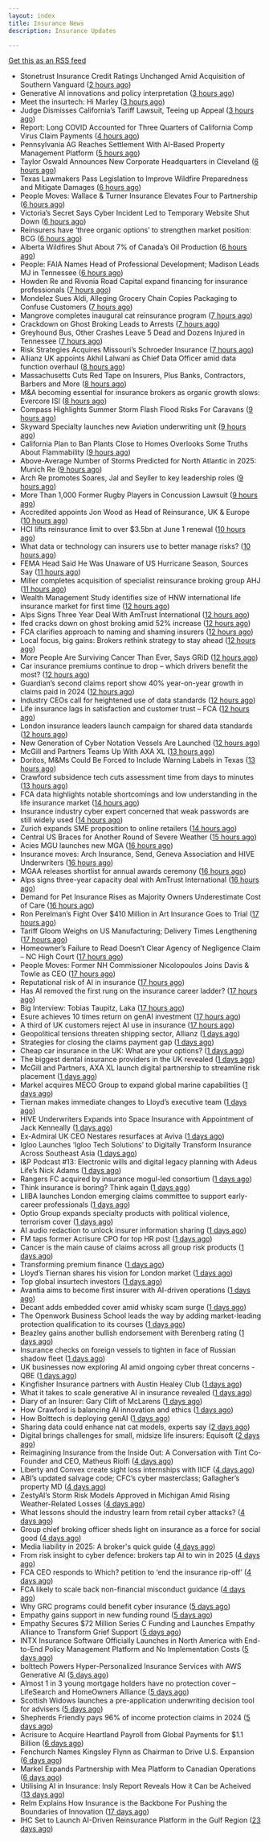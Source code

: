 ```yaml
---
layout: index
title: Insurance News
description: Insurance Updates

---
```


[Get this as an RSS feed](/insurance.rss)

<!-- news_marker starts -->
- Stonetrust Insurance Credit Ratings Unchanged Amid Acquisition of Southern Vanguard ([2 hours ago](https://www.insurancejournal.com/news/southcentral/2025/06/03/826204.htm))
- Generative AI innovations and policy interpretation ([3 hours ago](https://www.dig-in.com/opinion/gene-ai-innovations-and-policy-interpretation))
- Meet the insurtech: Hi Marley ([3 hours ago](https://www.dig-in.com/news/meet-the-insurtech-hi-marley))
- Judge Dismisses California’s Tariff Lawsuit, Teeing up Appeal ([3 hours ago](https://www.insurancejournal.com/news/west/2025/06/03/826186.htm))
- Report: Long COVID Accounted for Three Quarters of California Comp Virus Claim Payments ([4 hours ago](https://www.insurancejournal.com/news/west/2025/06/03/826173.htm))
- Pennsylvania AG Reaches Settlement With AI-Based Property Management Platform ([5 hours ago](https://www.insurancejournal.com/news/east/2025/06/03/826166.htm))
- Taylor Oswald Announces New Corporate Headquarters in Cleveland ([6 hours ago](https://www.insurancejournal.com/news/midwest/2025/06/03/826161.htm))
- Texas Lawmakers Pass Legislation to Improve Wildfire Preparedness and Mitigate Damages ([6 hours ago](https://www.insurancejournal.com/news/southcentral/2025/06/03/826158.htm))
- People Moves: Wallace & Turner Insurance Elevates Four to Partnership ([6 hours ago](https://www.insurancejournal.com/news/midwest/2025/06/03/826146.htm))
- Victoria’s Secret Says Cyber Incident Led to Temporary Website Shut Down ([6 hours ago](https://www.insurancejournal.com/news/national/2025/06/03/826155.htm))
- Reinsurers have ‘three organic options’ to strengthen market position: BCG ([6 hours ago](https://www.reinsurancene.ws/reinsurers-have-three-organic-options-to-strengthen-market-position-bcg/))
- Alberta Wildfires Shut About 7% of Canada’s Oil Production ([6 hours ago](https://www.insurancejournal.com/news/international/2025/06/03/826136.htm))
- People: FAIA Names Head of Professional Development; Madison Leads MJ in Tennessee ([6 hours ago](https://www.insurancejournal.com/news/southeast/2025/06/03/826132.htm))
- Howden Re and Rivonia Road Capital expand financing for insurance professionals ([7 hours ago](https://www.reinsurancene.ws/howden-re-and-rivonia-road-capital-expand-financing-for-insurance-professionals/))
- Mondelez Sues Aldi, Alleging Grocery Chain Copies Packaging to Confuse Customers ([7 hours ago](https://www.insurancejournal.com/news/national/2025/06/03/826120.htm))
- Mangrove completes inaugural cat reinsurance program ([7 hours ago](https://www.reinsurancene.ws/mangrove-completes-inaugural-cat-reinsurance-program/))
- Crackdown on Ghost Broking Leads to Arrests ([7 hours ago](https://insurance-edge.net/2025/06/03/crackdown-on-ghost-broking-leads-to-arrests/))
- Greyhound Bus, Other Crashes Leave 5 Dead and Dozens Injured in Tennessee ([7 hours ago](https://www.insurancejournal.com/news/southeast/2025/06/03/826122.htm))
- Risk Strategies Acquires Missouri’s Schroeder Insurance ([7 hours ago](https://www.insurancejournal.com/news/midwest/2025/06/03/826117.htm))
- Allianz UK appoints Akhil Lalwani as Chief Data Officer amid data function overhaul ([8 hours ago](https://www.reinsurancene.ws/allianz-uk-appoints-akhil-lalwani-as-chief-data-officer-amid-data-function-overhaul/))
- Massachusetts Cuts Red Tape on Insurers, Plus Banks, Contractors, Barbers and More ([8 hours ago](https://www.insurancejournal.com/news/east/2025/06/03/826106.htm))
- M&A becoming essential for insurance brokers as organic growth slows: Evercore ISI ([8 hours ago](https://www.reinsurancene.ws/ma-becoming-essential-for-insurance-brokers-as-organic-growth-slows-evercore-isi/))
- Compass Highlights Summer Storm Flash Flood Risks For Caravans ([9 hours ago](https://insurance-edge.net/2025/06/03/compass-highlights-summer-storm-flash-flood-risks-for-caravans/))
- Skyward Specialty launches new Aviation underwriting unit ([9 hours ago](https://www.reinsurancene.ws/skyward-specialty-launches-new-aviation-underwriting-unit/))
- California Plan to Ban Plants Close to Homes Overlooks Some Truths About Flammability ([9 hours ago](https://www.insurancejournal.com/news/west/2025/06/03/826095.htm))
- Above-Average Number of Storms Predicted for North Atlantic in 2025: Munich Re ([9 hours ago](https://www.insurancejournal.com/news/international/2025/06/03/826070.htm))
- Arch Re promotes Soares, Jal and Seyller to key leadership roles ([9 hours ago](https://www.reinsurancene.ws/arch-re-promotes-soares-jal-and-seyller-to-key-leadership-roles/))
- More Than 1,000 Former Rugby Players in Concussion Lawsuit ([9 hours ago](https://www.insurancejournal.com/news/international/2025/06/03/826085.htm))
- Accredited appoints Jon Wood as Head of Reinsurance, UK & Europe ([10 hours ago](https://www.reinsurancene.ws/accredited-appoints-jon-wood-as-head-of-reinsurance-uk-europe/))
- HCI lifts reinsurance limit to over $3.5bn at June 1 renewal ([10 hours ago](https://www.reinsurancene.ws/hci-lifts-reinsurance-limit-to-over-3-5bn-at-june-1-renewal/))
- What data or technology can insurers use to better manage risks? ([10 hours ago](https://www.dig-in.com/news/insurers-turn-to-ai-new-data-for-risk-assessment-boosts))
- FEMA Head Said He Was Unaware of US Hurricane Season, Sources Say ([11 hours ago](https://www.insurancejournal.com/news/national/2025/06/03/826080.htm))
- Miller completes acquisition of specialist reinsurance broking group AHJ ([11 hours ago](https://www.reinsurancene.ws/miller-completes-acquisition-of-specialist-reinsurance-broking-group-ahj/))
- Wealth Management Study identifies size of HNW international life insurance market for first time ([12 hours ago](https://ifamagazine.com/wealth-management-study-identifies-size-of-hnw-international-life-insurance-market-for-first-time/))
- Alps Signs Three Year Deal With AmTrust International ([12 hours ago](https://insurance-edge.net/2025/06/03/alps-signs-three-year-deal-with-amtrust-international/))
- Ifed cracks down on ghost broking amid 52% increase ([12 hours ago](https://www.postonline.co.uk/personal/7957861/ifed-cracks-down-on-ghost-broking-amid-52-increase))
- FCA clarifies approach to naming and shaming insurers ([12 hours ago](https://www.postonline.co.uk/regulation/7957862/fca-clarifies-approach-to-naming-and-shaming-insurers))
- Local focus, big gains: Brokers rethink strategy to stay ahead ([12 hours ago](https://www.insurancebusinessmag.com/uk/news/breaking-news/local-focus-big-gains-brokers-rethink-strategy-to-stay-ahead-537764.aspx))
- More People Are Surviving Cancer Than Ever, Says GRiD ([12 hours ago](https://insurance-edge.net/2025/06/03/more-people-are-surviving-cancer-than-ever-says-grid/))
- Car insurance premiums continue to drop – which drivers benefit the most? ([12 hours ago](https://www.insurancebusinessmag.com/uk/news/auto-motor/car-insurance-premiums-continue-to-drop--which-drivers-benefit-the-most-537763.aspx))
- Guardian’s second claims report show 40% year-on-year growth in claims paid in 2024 ([12 hours ago](https://ifamagazine.com/guardians-second-claims-report-show-40-year-on-year-growth-in-claims-paid-in-2024/))
- Industry CEOs call for heightened use of data standards ([12 hours ago](https://www.postonline.co.uk/technology/7957859/industry-ceos-call-for-heightened-use-of-data-standards))
- Life insurance lags in satisfaction and customer trust – FCA ([12 hours ago](https://www.insurancebusinessmag.com/uk/news/life-insurance/life-insurance-lags-in-satisfaction-and-customer-trust--fca-537762.aspx))
- London insurance leaders launch campaign for shared data standards ([12 hours ago](https://www.insurancebusinessmag.com/uk/news/breaking-news/london-insurance-leaders-launch-campaign-for-shared-data-standards-537761.aspx))
- New Generation of Cyber Notation Vessels Are Launched ([12 hours ago](https://insurance-edge.net/2025/06/03/new-generation-of-cyber-notation-vessels-are-launched/))
- McGill and Partners Teams Up With AXA XL ([13 hours ago](https://insurance-edge.net/2025/06/03/mcgill-and-partners-teams-up-with-axa-xl/))
- Doritos, M&Ms Could Be Forced to Include Warning Labels in Texas ([13 hours ago](https://www.insurancejournal.com/news/southcentral/2025/06/03/826046.htm))
- Crawford subsidence tech cuts assessment time from days to minutes ([13 hours ago](https://www.postonline.co.uk/technology/7957753/crawford-subsidence-tech-cuts-assessment-time-from-days-to-minutes))
- FCA data highlights notable shortcomings and low understanding in the life insurance market ([14 hours ago](https://ifamagazine.com/fca-data-highlights-notable-shortcomings-and-low-understanding-in-the-life-insurance-market/))
- Insurance industry cyber expert concerned that weak passwords are still widely used ([14 hours ago](https://ifamagazine.com/insurance-industry-cyber-expert-concerned-that-weak-passwords-are-still-widely-used/))
- Zurich expands SME proposition to online retailers ([14 hours ago](https://www.postonline.co.uk/broker/7957849/zurich-expands-sme-proposition-to-online-retailers))
- Central US Braces for Another Round of Severe Weather ([15 hours ago](https://www.insurancejournal.com/news/midwest/2025/06/03/826036.htm))
- Acies MGU launches new MGA ([16 hours ago](https://www.insurancebusinessmag.com/uk/news/professional-liability/acies-mgu-launches-new-mga-537736.aspx))
- Insurance moves: Arch Insurance, Send, Geneva Association and HIVE Underwriters ([16 hours ago](https://www.insurancebusinessmag.com/uk/news/breaking-news/insurance-moves-arch-insurance-send-geneva-association-and-hive-underwriters-537735.aspx))
- MGAA releases shortlist for annual awards ceremony ([16 hours ago](https://www.insurancebusinessmag.com/uk/news/breaking-news/mgaa-releases-shortlist-for-annual-awards-ceremony-537734.aspx))
- Alps signs three-year capacity deal with AmTrust International ([16 hours ago](https://www.insurancebusinessmag.com/uk/news/breaking-news/alps-signs-threeyear-capacity-deal-with-amtrust-international-537733.aspx))
- Demand for Pet Insurance Rises as Majority Owners Underestimate Cost of Care ([16 hours ago](https://www.insurancejournal.com/news/national/2025/06/03/826020.htm))
- Ron Perelman’s Fight Over $410 Million in Art Insurance Goes to Trial ([17 hours ago](https://www.insurancejournal.com/news/national/2025/06/03/826029.htm))
- Tariff Gloom Weighs on US Manufacturing; Delivery Times Lengthening ([17 hours ago](https://www.insurancejournal.com/news/national/2025/06/03/826050.htm))
- Homeowner’s Failure to Read Doesn’t Clear Agency of Negligence Claim – NC High Court ([17 hours ago](https://www.insurancejournal.com/news/southeast/2025/06/03/826037.htm))
- People Moves: Former NH Commissioner Nicolopoulos Joins Davis & Towle as CEO ([17 hours ago](https://www.insurancejournal.com/news/east/2025/06/03/825996.htm))
- Reputational risk of AI in insurance ([17 hours ago](https://www.postonline.co.uk/technology/7957685/reputational-risk-of-ai-in-insurance))
- Has AI removed the first rung on the insurance career ladder? ([17 hours ago](https://www.postonline.co.uk/technology/7957844/has-ai-removed-the-first-rung-on-the-insurance-career-ladder))
- Big Interview: Tobias Taupitz, Laka ([17 hours ago](https://www.postonline.co.uk/technology/7957597/big-interview-tobias-taupitz-laka))
- Esure achieves 10 times return on genAI investment ([17 hours ago](https://www.postonline.co.uk/technology/7957813/esure-achieves-10-times-return-on-genai-investment))
- A third of UK customers reject AI use in insurance ([17 hours ago](https://www.postonline.co.uk/technology/7957758/a-third-of-uk-customers-reject-ai-use-in-insurance))
- Geopolitical tensions threaten shipping sector, Allianz ([1 days ago](https://www.dig-in.com/news/geopolitical-tensions-threaten-shipping-sector-allianz))
- Strategies for closing the claims payment gap ([1 days ago](https://www.dig-in.com/opinion/strategies-for-closing-the-claims-payment-gap))
- Cheap car insurance in the UK: What are your options? ([1 days ago](https://www.insurancebusinessmag.com/uk/guides/cheap-car-insurance-in-the-uk-what-are-your-options-537697.aspx))
- The biggest dental insurance providers in the UK revealed ([1 days ago](https://www.insurancebusinessmag.com/uk/guides/the-biggest-dental-insurance-providers-in-the-uk-revealed-537693.aspx))
- McGill and Partners, AXA XL launch digital partnership to streamline risk placement ([1 days ago](https://www.insurancebusinessmag.com/uk/news/breaking-news/mcgill-and-partners-axa-xl-launch-digital-partnership-to-streamline-risk-placement-537652.aspx))
- Markel acquires MECO Group to expand global marine capabilities ([1 days ago](https://www.insurancebusinessmag.com/uk/news/breaking-news/markel-acquires-meco-group-to-expand-global-marine-capabilities-537649.aspx))
- Tiernan makes immediate changes to Lloyd’s executive team ([1 days ago](https://www.postonline.co.uk/lloyd%E2%80%99slondon/7957852/tiernan-makes-immediate-changes-to-lloyd%E2%80%99s-executive-team))
- HIVE Underwriters Expands into Space Insurance with Appointment of Jack Kenneally ([1 days ago](https://www.insurtechinsights.com/hive-underwriters-expands-into-space-insurance-with-appointment-of-jack-kenneally/))
- Ex-Admiral UK CEO Nestares resurfaces at Aviva ([1 days ago](https://www.postonline.co.uk/news/7957850/ex-admiral-uk-ceo-nestares-resurfaces-at-aviva))
- Igloo Launches ‘Igloo Tech Solutions’ to Digitally Transform Insurance Across Southeast Asia ([1 days ago](https://www.insurtechinsights.com/igloo-launches-igloo-tech-solutions-to-digitally-transform-insurance-across-southeast-asia/))
- I&P Podcast #13: Electronic wills and digital legacy planning with Adeus Life’s Nick Adams ([1 days ago](https://ifamagazine.com/ip-podcast-13-electronic-wills-and-digital-legacy-planning-with-adeus-lifes-nick-adams/))
- Rangers FC acquired by insurance mogul-led consortium ([1 days ago](https://www.insurancebusinessmag.com/uk/news/breaking-news/rangers-fc-acquired-by-insurance-mogulled-consortium-537610.aspx))
- Think insurance is boring? Think again ([1 days ago](https://www.insurancebusinessmag.com/uk/news/breaking-news/think-insurance-is-boring-think-again-537609.aspx))
- LIIBA launches London emerging claims committee to support early-career professionals ([1 days ago](https://www.insurancebusinessmag.com/uk/news/breaking-news/liiba-launches-london-emerging-claims-committee-to-support-earlycareer-professionals-537608.aspx))
- Optio Group expands specialty products with political violence, terrorism cover ([1 days ago](https://www.insurancebusinessmag.com/uk/news/breaking-news/optio-group-expands-specialty-products-with-political-violence-terrorism-cover-537607.aspx))
- AI audio redaction to unlock insurer information sharing ([1 days ago](https://www.postonline.co.uk/technology/7957736/ai-audio-redaction-to-unlock-insurer-information-sharing))
- FM taps former Acrisure CPO for top HR post ([1 days ago](https://www.insurancebusinessmag.com/uk/news/breaking-news/fm-taps-former-acrisure-cpo-for-top-hr-post-537606.aspx))
- Cancer is the main cause of claims across all group risk products ([1 days ago](https://ifamagazine.com/cancer-is-the-main-cause-of-claims-across-all-group-risk-products/))
- Transforming premium finance ([1 days ago](https://www.insurancebusinessmag.com/uk/tv/transforming-premium-finance-537605.aspx))
- Lloyd’s Tiernan shares his vision for London market ([1 days ago](https://www.postonline.co.uk/lloyd%E2%80%99slondon/7957845/lloyd%E2%80%99s-tiernan-shares-his-vision-for-london-market))
- Top global insurtech investors ([1 days ago](https://www.dig-in.com/list/top-global-insurtech-investors))
- Avantia aims to become first insurer with AI-driven operations ([1 days ago](https://www.postonline.co.uk/personal/7957719/avantia-aims-to-become-first-insurer-with-ai-driven-operations))
- Decant adds embedded cover amid whisky scam surge ([1 days ago](https://www.postonline.co.uk/broker/7957840/decant-adds-embedded-cover-amid-whisky-scam-surge))
- The Openwork Business School leads the way by adding market-leading protection qualification to its courses ([1 days ago](https://ifamagazine.com/the-openwork-business-school-leads-the-way-by-adding-market-leading-protection-qualification-to-its-courses/))
- Beazley gains another bullish endorsement with Berenberg rating ([1 days ago](https://www.insurancebusinessmag.com/uk/news/breaking-news/beazley-gains-another-bullish-endorsement-with-berenberg-rating-537590.aspx))
- Insurance checks on foreign vessels to tighten in face of Russian shadow fleet ([1 days ago](https://www.insurancebusinessmag.com/uk/news/marine/insurance-checks-on-foreign-vessels-to-tighten-in-face-of-russian-shadow-fleet-537589.aspx))
- UK businesses now exploring AI amid ongoing cyber threat concerns - QBE ([1 days ago](https://www.insurancebusinessmag.com/uk/news/cyber/uk-businesses-now-exploring-ai-amid-ongoing-cyber-threat-concerns--qbe-537588.aspx))
- Kingfisher Insurance partners with Austin Healey Club ([1 days ago](https://www.insurancebusinessmag.com/uk/news/auto-motor/kingfisher-insurance-partners-with-austin-healey-club-537587.aspx))
- What it takes to scale generative AI in insurance revealed ([1 days ago](https://www.postonline.co.uk/technology/7957593/what-it-takes-to-scale-generative-ai-in-insurance-revealed))
- Diary of an Insurer: Gary Clift of McLarens ([1 days ago](https://www.postonline.co.uk/claims/7957472/diary-of-an-insurer-gary-clift-of-mclarens))
- How Crawford is balancing AI innovation and ethics ([1 days ago](https://www.postonline.co.uk/technology/7957678/how-crawford-is-balancing-ai-innovation-and-ethics))
- How Bolttech is deploying genAI ([1 days ago](https://www.postonline.co.uk/technology/7957814/how-bolttech-is-deploying-genai))
- Sharing data could enhance nat cat models, experts say ([2 days ago](https://www.dig-in.com/news/sharing-data-could-enhance-nat-cat-models-experts-say))
- Digital brings challenges for small, midsize life insurers: Equisoft ([2 days ago](https://www.dig-in.com/news/digital-brings-challenges-for-small-midsize-life-insurers-equisoft))
- Reimagining Insurance from the Inside Out: A Conversation with Tint Co-Founder and CEO, Matheus Riolfi ([4 days ago](https://www.insurtechinsights.com/reimagining-insurance-from-the-inside-out-a-conversation-with-tint-co-founder-and-ceo-matheus-riolfi/))
- Liberty and Convex create sight loss internships with IICF ([4 days ago](https://www.postonline.co.uk/people/7957838/liberty-and-convex-create-sight-loss-internships-with-iicf))
- ABI’s updated salvage code; CFC’s cyber masterclass; Gallagher’s property MD ([4 days ago](https://www.postonline.co.uk/news/7957830/abis-updated-salvage-code-cfcs-cyber-masterclass-gallaghers-property-md))
- ZestyAI’s Storm Risk Models Approved in Michigan Amid Rising Weather-Related Losses ([4 days ago](https://www.insurtechinsights.com/zestyais-storm-risk-models-approved-in-michigan-amid-rising-weather-related-losses/))
- What lessons should the industry learn from retail cyber attacks? ([4 days ago](https://www.postonline.co.uk/technology/7957834/what-lessons-should-the-industry-learn-from-retail-cyber-attacks))
- Group chief broking officer sheds light on insurance as a force for social good ([4 days ago](https://www.insurancebusinessmag.com/uk/news/breaking-news/group-chief-broking-officer-sheds-light-on-insurance-as-a-force-for-social-good-537472.aspx))
- Media liability in 2025: A broker's quick guide ([4 days ago](https://www.insurancebusinessmag.com/uk/news/professional-liability/media-liability-in-2025-a-brokers-quick-guide-537471.aspx))
- From risk insight to cyber defence: brokers tap AI to win in 2025 ([4 days ago](https://www.insurancebusinessmag.com/uk/news/technology/from-risk-insight-to-cyber-defence-brokers-tap-ai-to-win-in-2025-537470.aspx))
- FCA CEO responds to Which? petition to ‘end the insurance rip-off’ ([4 days ago](https://www.postonline.co.uk/news/7957839/fca-ceo-responds-to-which-petition-to-end-the-insurance-rip-off))
- FCA likely to scale back non-financial misconduct guidance ([4 days ago](https://www.postonline.co.uk/regulation/7957826/fca-likely-to-scale-back-non-financial-misconduct-guidance))
- Why GRC programs could benefit cyber insurance ([5 days ago](https://www.dig-in.com/opinion/why-grc-programs-could-benefit-cyber-insurance))
- Empathy gains support in new funding round ([5 days ago](https://www.dig-in.com/news/empathy-gains-support-in-new-funding-round))
- Empathy Secures $72 Million Series C Funding and Launches Empathy Alliance to Transform Grief Support ([5 days ago](https://www.insurtechinsights.com/empathy-secures-72-million-series-c-funding-and-launches-empathy-alliance-to-transform-grief-support/))
- INTX Insurance Software Officially Launches in North America with End-to-End Policy Management Platform and No Implementation Costs ([5 days ago](https://www.insurtechinsights.com/intx-insurance-software-officially-launches-in-north-america-with-end-to-end-policy-management-platform-and-no-implementation-costs/))
- bolttech Powers Hyper-Personalized Insurance Services with AWS Generative AI ([5 days ago](https://www.insurtechinsights.com/bolttech-powers-hyper-personalized-insurance-services-with-aws-generative-ai/))
- Almost 1 in 3 young mortgage holders have no protection cover – LifeSearch and HomeOwners Alliance ([5 days ago](https://ifamagazine.com/almost-1-in-3-young-mortgage-holders-have-no-protection-cover-lifesearch-and-homeowners-alliance/))
- Scottish Widows launches a pre-application underwriting decision tool for advisers ([5 days ago](https://ifamagazine.com/scottish-widows-launches-a-pre-application-underwriting-decision-tool-for-advisers/))
- Shepherds Friendly pays 96% of income protection claims in 2024 ([5 days ago](https://ifamagazine.com/shepherds-friendly-pays-96-of-income-protection-claims-in-2024/))
- Acrisure to Acquire Heartland Payroll from Global Payments for $1.1 Billion ([6 days ago](https://www.insurtechinsights.com/acrisure-to-acquire-heartland-payroll-from-global-payments-for-1-1-billion/))
- Fenchurch Names Kingsley Flynn as Chairman to Drive U.S. Expansion ([6 days ago](https://www.insurtechinsights.com/fenchurch-names-kingsley-flynn-as-chairman-to-drive-u-s-expansion/))
- Markel Expands Partnership with Mea Platform to Canadian Operations ([6 days ago](https://www.insurtechinsights.com/markel-expands-partnership-with-mea-platform-to-canadian-operations/))
- Utilising AI in Insurance: Insly Report Reveals How it Can be Acheived ([13 days ago](https://thefintechtimes.com/utilising-ai-in-insurance-insly-report-reveals-how-it-can-be-acheived/))
- Relm Explains How Insurance is the Backbone For Pushing the Boundaries of Innovation ([17 days ago](https://thefintechtimes.com/relm-explains-how-insurance-is-the-backbone-for-pushing-the-boundaries-of-innovation/))
- IHC Set to Launch AI-Driven Reinsurance Platform in the Gulf Region ([23 days ago](https://thefintechtimes.com/ihc-set-to-launch-ai-driven-reinsurance-platform/))

<!-- news_marker ends -->